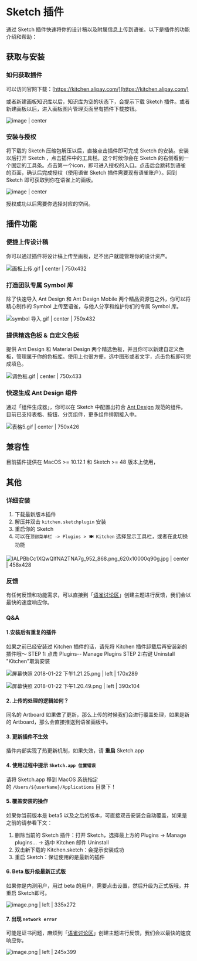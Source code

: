 # Sketch 插件

通过 Sketch 插件快速将你的设计稿以及附属信息上传到语雀。以下是插件的功能介绍和帮助：

## 获取与安装

### 如何获取插件
可以访问官网下载：[https://kitchen.alipay.com/](https://kitchen.alipay.com/)

或者新建画板知识库以后，知识库为空的状态下，会提示下载 Sketch 插件。或者新建画板以后，进入画板图片管理页面里有插件下载按钮。



![image | center](https://lark-assets-prod.oss-cn-hangzhou.aliyuncs.com/2018/png/6ec6fe4b-be02-43f9-b16d-33e3b153d0f0.png "")


### 安装与授权

将下载的 Sketch 压缩包解压以后，直接点击插件即可完成 Sketch 的安装。安装以后打开 Sketch ，点击插件中的工具栏。这个时候你会在 Sketch 的右侧看到一个固定的工具条。点击第一个icon，即可进入授权的入口。点击后会跳转到语雀的页面，确认后完成授权（使用语雀 Sketch 插件需要现有语雀账户）。回到 Sketch 即可获取到你在语雀上的画板。




![image | center](https://lark-assets-prod.oss-cn-hangzhou.aliyuncs.com/2018/png/b352aa26-ff3f-47d1-a81b-d6421ab2150b.png "")



授权成功以后需要你选择对应的空间。



## 插件功能


### 便捷上传设计稿
你可以通过插件将设计稿上传至画板，足不出户就能管理你的设计资产。



![画板上传.gif | center | 750x432](https://gw.alipayobjects.com/zos/skylark/c8e0d44c-14af-4849-9613-5cba3a2e0fbd/2018/gif/cfaaa3bb-cb33-4717-92fc-5da33f565e81.gif "")



### 打造团队专属 Symbol 库
除了快速导入 Ant Design 和 Ant Design Mobile 两个精品资源包之外，你可以将精心制作的 Symbol 上传至语雀，与他人分享和维护你们的专属 Symbol 库。



![symbol 导入.gif | center | 750x432](https://gw.alipayobjects.com/zos/skylark/fc8f9b69-6754-4286-964f-257137e5eae6/2018/gif/7683dc4c-9299-4daf-8c0f-0dac0287ec86.gif "")




### 提供精选色板 & 自定义色板
提供 Ant Design 和 Material Design 两个精选色板，并且你可以新建自定义色板，管理属于你的色板库。<span data-type="color" style="color: rgb(38, 38, 38);"><span data-type="background" style="background-color: rgb(255, 255, 255);">使用上也很方便，选中图形或者文字，点击色板即可完成填色。</span></span>



![调色板.gif | center | 750x433](https://gw.alipayobjects.com/zos/skylark/b7950878-ffc7-451e-b048-6bc86e041fd5/2018/gif/ac7f2d3d-222c-4eb4-bd1b-6fe23c5183a9.gif "")



### 快速生成 Ant Design 组件
通过「组件生成器」，你可以在 Sketch 中配置出符合 [Ant Design](https://ant.design/docs/spec/colors) 规范的组件。目前已支持表格、按钮、分页组件，更多组件排期接入中。



![表格5.gif | center | 750x426](https://gw.alipayobjects.com/zos/skylark/98c69b76-e68a-4da3-bbba-5d81b17cd3f4/2018/gif/d3bcdcab-ca01-47b1-abb2-96822ffa2970.gif "")


## 


## 兼容性
目前插件提供在 MacOS >= 10.12.1 和 Sketch >= 48 版本上使用，


## 其他

### 详细安装
1. 下载最新版本插件
2. 解压并双击 `kitchen.sketchplugin` 安装
3. 重启你的 Sketch
4. 可以在`顶部菜单栏 -> Plugins > 🍽 Kitchen` 选择显示工具栏，或者在此切换功能
#### 


![lALPBbCc1XQwQIfNA2TNA7g_952_868.png_620x10000q90g.jpg | center | 458x428](https://lark-assets-prod.oss-cn-hangzhou.aliyuncs.com/2018/jpeg/229ff749-df5b-46c1-ad66-09c7126797c2.jpeg "")

### 反馈
有任何反馈和功能需求，可以直接到「[语雀讨论区](https://yuque.com/yuque/topics)」创建主题进行反馈，我们会以最快的速度响应你。

### Q&A
#### 1.安装后有重复的插件
如果之前已经安装过 Kitchen 插件的话，请先将 Kitchen 插件卸载后再安装新的插件哦～
STEP 1: 点击 Plugins-- Manage Plugins
STEP 2:右键 Uninstall "Kitchen"取消安装


![屏幕快照 2018-01-22 下午1.21.25.png | left | 170x289](https://gw.alipayobjects.com/zos/skylark/f662a96f-2055-49fd-863c-bb67a7dd4ef9/2018/png/cf197544-5d73-429b-bafc-644088bf27fb.png "")



![屏幕快照 2018-01-22 下午1.20.49.png | left | 390x104](https://gw.alipayobjects.com/zos/skylark/7d51698e-4887-445b-b68a-1d5645aa96fc/2018/png/e70cf3d4-40fb-43a5-a78a-466313cb05ac.png "")



#### 2. 上传的处理的逻辑如何？
同名的 Artboard 如果做了更新，那么上传的时候我们会进行覆盖处理，如果是新的 Artboard，那么会直接推送到语雀画板中。

#### 3. 更新插件不生效
插件内部实现了热更新机制，如果失效，请 __重启__ Sketch.app

#### 4. 使用过程中提示 `Sketch.app 位置错误`
请将 Sketch.app 移到 MacOS 系统指定的 `/Users/${userName}/Applications` 目录下！

#### 5. 覆盖安装的操作
如果你当前版本是 beta5 以及之后的版本，可直接双击安装会自动覆盖，如果是之前的请参看下文：
1. 删除当前的 Sketch 插件：打开 Sketch，选择最上方的 Plugins -> Manage plugins... -> 选中 Kitchen 邮件 Uninstall
2. 双击新下载的 Kitchen.sketch：会提示安装成功
3. 重启 Sketch：保证使用的是最新的插件

#### 6. Beta 版升级最新正式版
如果你是内测用户，用过 beta 的用户，需要点击设置，然后升级为正式版哦，并重启 Sketch即可。


![image.png | left | 335x272](https://gw.alipayobjects.com/zos/skylark/a35d0ac1-5e3e-47a4-a02c-6a4ceb203bbd/2018/png/25589a61-fd51-4fd1-8ae3-6e471dce50c9.png "")


#### 7. 出现 `network error` 
可能是证书问题，麻烦到「[语雀讨论区](https://yuque.com/yuque/topics)」创建主题进行反馈，我们会以最快的速度响应你。


![image.png | left | 245x399](https://gw.alipayobjects.com/zos/skylark/697ac938-079e-4d15-a931-85bda5a0187d/2018/png/2b0ec558-2b32-4625-acd5-cc639c280d80.png "")



### 

